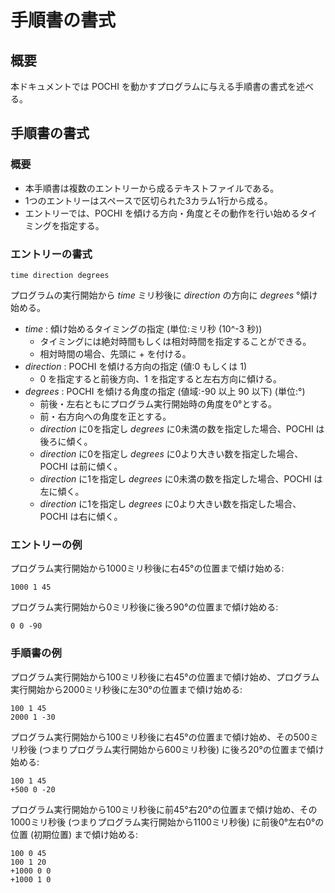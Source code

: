# 手順書の書式

## 概要
本ドキュメントでは POCHI を動かすプログラムに与える手順書の書式を述べる。

## 手順書の書式

### 概要
* 本手順書は複数のエントリーから成るテキストファイルである。
* 1つのエントリーはスペースで区切られた3カラム1行から成る。
* エントリーでは、POCHI を傾ける方向・角度とその動作を行い始めるタイミングを指定する。

### エントリーの書式
```
time direction degrees
```
プログラムの実行開始から _time_ ミリ秒後に _direction_ の方向に _degrees_ °傾け始める。
* _time_ : 傾け始めるタイミングの指定 (単位:ミリ秒 (10^-3 秒))
   * タイミングには絶対時間もしくは相対時間を指定することができる。
   * 相対時間の場合、先頭に + を付ける。
* _direction_ : POCHI を傾ける方向の指定 (値:0 もしくは 1)
   * 0 を指定すると前後方向、1 を指定すると左右方向に傾ける。
* _degrees_ : POCHI を傾ける角度の指定 (値域:-90 以上 90 以下) (単位:°)
   * 前後・左右ともにプログラム実行開始時の角度を0°とする。
   * 前・右方向への角度を正とする。
   * _direction_ に0を指定し _degrees_ に0未満の数を指定した場合、POCHI は後ろに傾く。
   * _direction_ に0を指定し _degrees_ に0より大きい数を指定した場合、POCHI は前に傾く。
   * _direction_ に1を指定し _degrees_ に0未満の数を指定した場合、POCHI は左に傾く。
   * _direction_ に1を指定し _degrees_ に0より大きい数を指定した場合、POCHI は右に傾く。

### エントリーの例
プログラム実行開始から1000ミリ秒後に右45°の位置まで傾け始める:

``` 1000 1 45 ```

プログラム実行開始から0ミリ秒後に後ろ90°の位置まで傾け始める:

``` 0 0 -90 ```

### 手順書の例
プログラム実行開始から100ミリ秒後に右45°の位置まで傾け始め、プログラム実行開始から2000ミリ秒後に左30°の位置まで傾け始める:

```
100 1 45
2000 1 -30
```

プログラム実行開始から100ミリ秒後に右45°の位置まで傾け始め、その500ミリ秒後 (つまりプログラム実行開始から600ミリ秒後) に後ろ20°の位置まで傾け始める:

```
100 1 45
+500 0 -20
```

プログラム実行開始から100ミリ秒後に前45°右20°の位置まで傾け始め、その1000ミリ秒後 (つまりプログラム実行開始から1100ミリ秒後) に前後0°左右0°の位置 (初期位置) まで傾け始める:

```
100 0 45
100 1 20
+1000 0 0
+1000 1 0
```
